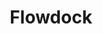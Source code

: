 ---
blog: http://blog.flowdock.com/
facebook: http://facebook.com/flowdock
logohandle: flowdock
sort: flowdock
title: Flowdock
twitter: https://x.com/flowdock
website: https://www.flowdock.com/
---